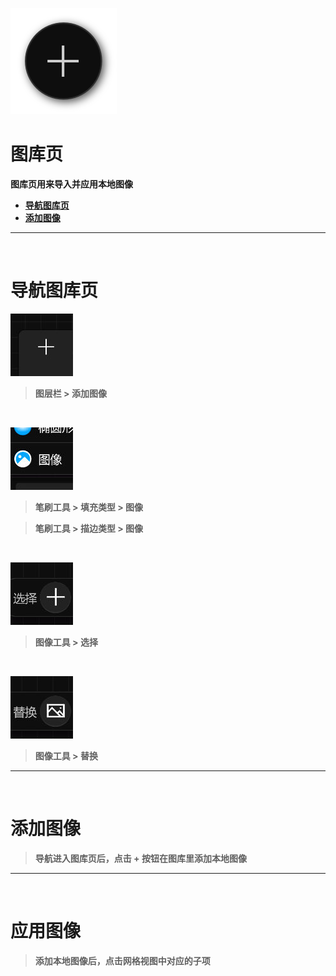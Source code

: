 ![Image](Images/AdvancedAction_GalleryPage.png)
# **图库页**
**图库页用来导入并应用本地图像**
- [**导航图库页**](#导航图库页) 
- [**添加图像**](#添加图像) 


---
<br/>

# **导航图库页**
![Image](Images/AdvancedAction_GalleryPage_Navigate_AddImage.jpg)
> **图层栏 > 添加图像**

<br/>

![Image](Images/AdvancedAction_GalleryPage_Navigate_FilStrokelImage.jpg)
> **笔刷工具 > 填充类型 > 图像**

> **笔刷工具 > 描边类型 > 图像**

<br/>

![Image](Images/AdvancedAction_GalleryPage_Navigate_SelectImage.jpg)
> **图像工具 > 选择**

<br/>

![Image](Images/AdvancedAction_GalleryPage_Navigate_ReplaceImage.jpg)
> **图像工具 > 替换**


---
<br/>

# **添加图像**
> **导航进入图库页后，点击 + 按钮在图库里添加本地图像**


---
<br/>

# **应用图像**
> **添加本地图像后，点击网格视图中对应的子项**